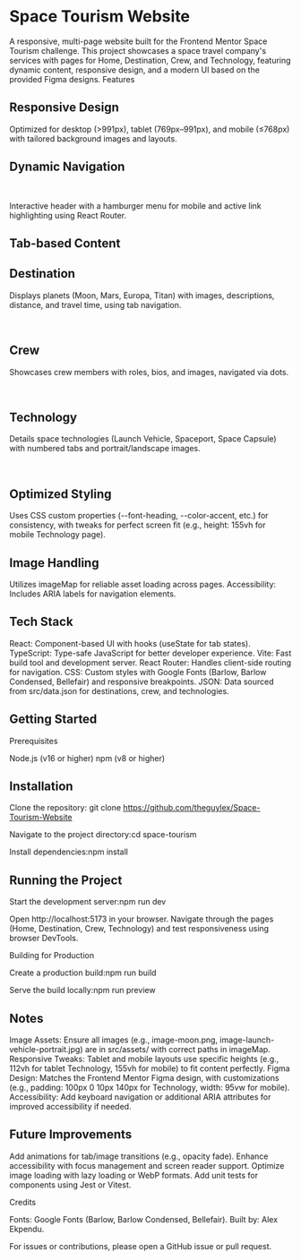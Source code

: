 # Space Tourism Website

A responsive, multi-page website built for the Frontend Mentor Space Tourism challenge. This project showcases a space travel company's services with pages for Home, Destination, Crew, and Technology, featuring dynamic content, responsive design, and a modern UI based on the provided Figma designs.
Features

## Responsive Design

Optimized for desktop (>991px), tablet (769px–991px), and mobile (≤768px) with tailored background images and layouts.

## Dynamic Navigation

<img src="/src/assets/screenshots/Screenshot 2025-09-04 at 15-30-14 Space Tourism.png" alt="" />

<img src="/src/assets/screenshots/Screenshot 2025-09-04 at 15-49-28 .png" alt="" />

<img src="/src/assets/screenshots/Screenshot 2025-09-04 at 15-54-25 .png" alt="" />

<img src="/src/assets/screenshots/Screenshot 2025-09-04 at 15-54-03 .png" alt="" />

Interactive header with a hamburger menu for mobile and active link highlighting using React Router.

## Tab-based Content

## Destination

Displays planets (Moon, Mars, Europa, Titan) with images, descriptions, distance, and travel time, using tab navigation.

<img src="/src/assets/screenshots/Screenshot 2025-09-04 at 16-02-13 Space Tourism.png" alt=""/>

<img src="/src/assets/screenshots/Screenshot 2025-09-04 at 16-02-53 .png" alt="" />

<img src="/src/assets/screenshots/Screenshot 2025-09-04 at 16-03-22 .png" alt="" />

<img src="/src/assets/screenshots/Screenshot 2025-09-04 at 16-03-37 .png" alt="" />

## Crew

Showcases crew members with roles, bios, and images, navigated via dots.

<img src="/src/assets/screenshots/Screenshot 2025-09-04 at 16-04-35 Space Tourism.png" alt="" />

<img src="/src/assets/screenshots/Screenshot 2025-09-04 at 16-05-05 .png" alt="" />

<img src="/src/assets/screenshots/Screenshot 2025-09-04 at 16-05-24 .png" alt="" />

## Technology

Details space technologies (Launch Vehicle, Spaceport, Space Capsule) with numbered tabs and portrait/landscape images.

<img src="/src/assets/screenshots/Screenshot 2025-09-04 at 16-13-02 .png" alt="" />

<img src="/src/assets/screenshots/Screenshot 2025-09-04 at 16-12-46 .png" alt="" />

## Optimized Styling

 Uses CSS custom properties (--font-heading, --color-accent, etc.) for consistency, with tweaks for perfect screen fit (e.g., height: 155vh for mobile Technology page).

## Image Handling

Utilizes imageMap for reliable asset loading across pages.
Accessibility: Includes ARIA labels for navigation elements.

## Tech Stack

React: Component-based UI with hooks (useState for tab states).
TypeScript: Type-safe JavaScript for better developer experience.
Vite: Fast build tool and development server.
React Router: Handles client-side routing for navigation.
CSS: Custom styles with Google Fonts (Barlow, Barlow Condensed, Bellefair) and responsive breakpoints.
JSON: Data sourced from src/data.json for destinations, crew, and technologies.

## Getting Started

Prerequisites

Node.js (v16 or higher)
npm (v8 or higher)

## Installation

Clone the repository: git clone https://github.com/theguylex/Space-Tourism-Website

Navigate to the project directory:cd space-tourism

Install dependencies:npm install

## Running the Project

Start the development server:npm run dev

Open http://localhost:5173 in your browser.
Navigate through the pages (Home, Destination, Crew, Technology) and test responsiveness using browser DevTools.

Building for Production

Create a production build:npm run build

Serve the build locally:npm run preview

## Notes

Image Assets: Ensure all images (e.g., image-moon.png, image-launch-vehicle-portrait.jpg) are in src/assets/ with correct paths in imageMap.
Responsive Tweaks: Tablet and mobile layouts use specific heights (e.g., 112vh for tablet Technology, 155vh for mobile) to fit content perfectly.
Figma Design: Matches the Frontend Mentor Figma design, with customizations (e.g., padding: 100px 0 10px 140px for Technology, width: 95vw for mobile).
Accessibility: Add keyboard navigation or additional ARIA attributes for improved accessibility if needed.

## Future Improvements

Add animations for tab/image transitions (e.g., opacity fade).
Enhance accessibility with focus management and screen reader support.
Optimize image loading with lazy loading or WebP formats.
Add unit tests for components using Jest or Vitest.

Credits

Fonts: Google Fonts (Barlow, Barlow Condensed, Bellefair).
Built by: Alex Ekpendu.

For issues or contributions, please open a GitHub issue or pull request.
